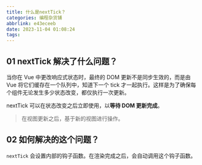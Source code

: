 ```yaml
---
title: 什么是nextTick？
categories: 编程杂货铺
abbrlink: e43eceeb
date: 2023-11-04 01:08:24
tags:
---
```


## 01 nextTick 解决了什么问题？

当你在 Vue 中更改响应式状态时，最终的 DOM 更新不是同步生效的，而是由 Vue 将它们缓存在一个队列中，知道下一个 tick 才一起执行。这样是为了确保每个组件无论发生多少状态改变，都仅执行一次更新。

nextTick 可以在状态改变之后立即使用，以**等待 DOM 更新完成**。

> 在视图更新之后，基于新的视图进行操作。

## 02 如何解决的这个问题？

`nextTick` 会设置内部的钩子函数。在渲染完成之后，会自动调用这个钩子函数。
